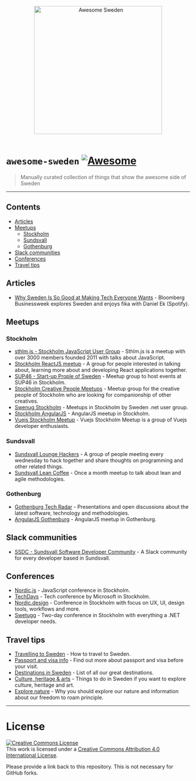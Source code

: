 
<div align="center">
	<img src="https://upload.wikimedia.org/wikipedia/en/archive/4/4c/20140526092805%21Flag_of_Sweden.svg" width="350px" alt="Awesome Sweden">
	<br>
	<br>
</div>

# `awesome-sweden` [![Awesome](https://awesome.re/badge.svg)](https://awesome.re)

> Manually curated collection of things that show the awesome side of Sweden

***

## Contents

- [Articles](#articles)
- [Meetups](#meetups)
	- [Stockholm](#stockholm)
	- [Sundsvall](#sundsvall)
	- [Gothenburg](#gothenburg)
- [Slack communities](#slack-communities)
- [Conferences](#conferences)
- [Travel tips](#travel-tips)


## Articles
- [Why Sweden Is So Good at Making Tech Everyone Wants](https://www.bloomberg.com/features/2016-hello-world-sweden/) - Bloomberg Businessweek explores Sweden and enjoys fika with Daniel Ek (Spotify).

## Meetups

### Stockholm
- [sthlm.js - Stockholm JavaScript User Group](https://www.meetup.com/sthlm-js/) - Sthlm.js is a meetup with over 3000 members founded 2011 with talks about JavaScript.
- [Stockholm ReactJS meetup](https://www.meetup.com/Stockholm-ReactJS-Meetup/) - A group for people interested in talking about, learning more about and developing React applications together.
- [SUP46 - Start-up Prople of Sweden](https://www.meetup.com/SUP46-Start-Up-People-of-Sweden/) - Meetup group to host events at SUP46 in Stockholm.
- [Stockholm Creative People Meetups](https://www.meetup.com/Stockholm-Creative-People-Meetup/) - Meetup group for the creative people of Stockholm who are looking for companionship of other creatives.
- [Swenug Stockholm](https://www.meetup.com/Swenug-Stockholm/) - Meetups in Stockholm by Sweden .net user group.
- [Stockholm AngularJS](https://www.meetup.com/Stockholm-AngularJS/) - AngularJS meetup in Stockholm.
- [Vuejs Stockholm Meetup](https://www.meetup.com/Vuejs-Stockholm-Meetup/) - Vuejs Stockholm Meetup is a group of Vuejs developer enthusiasts. 

### Sundsvall
 - [Sundsvall Lounge Hackers](https://www.meetup.com/Sundsvall-Lounge-Hackers/) - A group of people meeting every wednesday to hack together and share thoughts on programming and other related things.
 - [Sundsvall Lean Coffee](https://www.meetup.com/Sundsvall-Lean-Coffee/) - Once a month meetup to talk about lean and agile methodologies.

### Gothenburg
- [Gothenburg Tech Radar](https://www.meetup.com/Gothenburg-Tech-Radar/) - Presentations and open discussions about the latest software, technology and methodologies.
- [AngularJS Gothenburg](https://www.meetup.com/AngularJS-Gothenburg/) - AngularJS meetup in Gothenburg.

## Slack communities
- [SSDC - Sundsvall Software Developer Community](https://sundsvall-dev.slack.com/) - A Slack community for every developer based in Sundsvall.

## Conferences
- [Nordic.js](http://nordicjs.com/) - JavaScript conference in Stockholm.
- [TechDays](http://tdswe.se/) - Tech conference by Microsoft in Stockholm.
- [Nordic.design](http://nordic.design/) - Conference in Stockholm with focus on UX, UI, design tools, workflows and more.
- [Swetugg](https://swetugg.se/) - Two-day conference in Stockholm with everything a .NET developer needs.


## Travel tips
- [Travelling to Sweden](https://visitsweden.com/getting-sweden/) - How to travel to Sweden.
- [Passport and visa info](https://visitsweden.com/passport-and-visas/) - Find out more about passport and visa before your visit.
- [Destinations in Sweden](https://visitsweden.com/destinations/) - List of all our great destinations.
- [Culture, heritage & arts](https://visitsweden.com/culture-heritage-arts/) - Things to do in Sweden if you want to explore culture, heritage and art.
- [Explore nature](https://visitsweden.com/nature-and-outdoors/) - Why you should explore our nature and information about our freedom to roam principle.


***

# License

<a rel="license" href="http://creativecommons.org/licenses/by/4.0/"><img alt="Creative Commons License" style="border-width:0" src="https://i.creativecommons.org/l/by/4.0/88x31.png" /></a><br />This work is licensed under a <a rel="license" href="http://creativecommons.org/licenses/by/4.0/">Creative Commons Attribution 4.0 International License</a>.

Please provide a link back to this repository. This is not necessary for GitHub forks.
